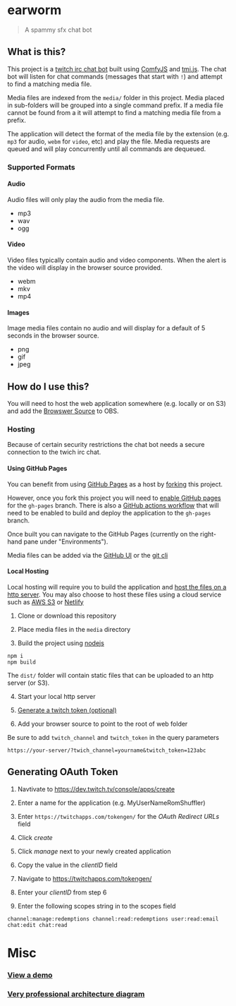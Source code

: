 # earworm

> A spammy sfx chat bot

## What is this?

This project is a [twitch irc chat bot](https://dev.twitch.tv/docs/irc/guide) built using [ComfyJS](https://github.com/instafluff/ComfyJS) and [tmi.js](https://github.com/tmijs). The chat bot will listen for chat commands (messages that start with `!`) and attempt to find a matching media file.

Media files are indexed from the `media/` folder in this project. Media placed in sub-folders will be grouped into a single command prefix. If a media file cannot be found from a it will attempt to find a matching media file from a prefix.

The application will detect the format of the media file by the extension (e.g. `mp3` for audio, `webm` for `video`, etc) and play the file. Media requests are queued and will play concurrently until all commands are dequeued.

### Supported Formats

#### Audio 

Audio files will only play the audio from the media file.

* mp3
* wav
* ogg

#### Video

Video files typically contain audio and video components. When the alert is the video will display in the browser source provided. 

* webm
* mkv
* mp4

#### Images

Image media files contain no audio and will display for a default of 5 seconds in the browser source.

* png
* gif
* jpeg

## How do I use this?

You will need to host the web application somewhere (e.g. locally or on S3) and add the [Browswer Source](https://obsproject.com/wiki/Sources-Guide#browsersource) to OBS.

### Hosting

Because of certain security restrictions the chat bot needs a secure connection to the twich irc chat.

#### Using GitHub Pages

You can benefit from using [GitHub Pages](https://guides.github.com/features/pages/) as a host by [forking](https://docs.github.com/en/github/getting-started-with-github/fork-a-repo) this project. 

However, once you fork this project you will need to [enable GitHub pages](https://docs.github.com/en/github/working-with-github-pages/configuring-a-publishing-source-for-your-github-pages-site) for the `gh-pages` branch. There is also a [GitHub actions workflow](./actions) that will need to be enabled to build and deploy the application to the `gh-pages` branch.  

Once built you can navigate to the GitHub Pages (currently on the right-hand pane under "Environments").

Media files can be added via the [GitHub UI](https://docs.github.com/en/github/managing-files-in-a-repository/adding-a-file-to-a-repository) or the [git cli](https://docs.github.com/en/github/managing-files-in-a-repository/adding-a-file-to-a-repository-using-the-command-line)

#### Local Hosting

Local hosting will require you to build the application and [host the files on a http server](https://developer.mozilla.org/en-US/docs/Learn/Common_questions/set_up_a_local_testing_server). You may also choose to host these files using a cloud service such as [AWS S3](https://docs.aws.amazon.com/AmazonS3/latest/userguide/WebsiteHosting.html) or [Netlify](https://www.netlify.com/)

1. Clone or download this repository

2. Place media files in the `media` directory

3. Build the project using [nodejs](https://developer.mozilla.org/en-US/docs/Learn/Server-side/Express_Nodejs/development_environment)

```
npm i
npm build
```

The `dist/` folder will contain static files that can be uploaded to an http server (or S3).

4. Start your local http server

4. [Generate a twitch token (optional)](./#generating-oauth-token)

5. Add your browser source to point to the root of web folder

Be sure to add `twitch_channel` and `twitch_token` in the query parameters

```
https://your-server/?twich_channel=yourname&twitch_token=123abc
```

## Generating OAuth Token

1. Navtivate to https://dev.twitch.tv/console/apps/create

2. Enter a name for the application (e.g. MyUserNameRomShuffler)

3. Enter `https://twitchapps.com/tokengen/` for the *OAuth Redirect URLs* field

4. Click *create*

5. Click *manage* next to your newly created application

6. Copy the value in the *clientID* field 

7. Navigate to https://twitchapps.com/tokengen/

8. Enter your *clientID* from step 6

9. Enter the following scopes string in to the scopes field

```
channel:manage:redemptions channel:read:redemptions user:read:email chat:edit chat:read
```

# Misc

### [View a demo](https://alexjpaz-twitch.github.io/earworm/?twitch_channel=mychannel)

### [Very professional architecture diagram](https://user-images.githubusercontent.com/899367/110877061-c36fd400-82a6-11eb-9850-136023f97006.png)
